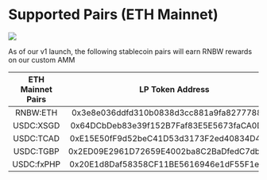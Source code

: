 # Supported Pairs (ETH Mainnet)

![](../../.gitbook/assets/HaloDao\_Illustration\_Exchange-2.png)

As of our v1 launch, the following stablecoin pairs will earn RNBW rewards on our custom AMM



| ETH Mainnet Pairs |              LP Token Address              |
| :---------------: | :----------------------------------------: |
|      RNBW:ETH     | 0x3e8e036ddfd310b0838d3cc881a9fa827778845d |
|     USDC:XSGD     | 0x64DCbDeb83e39f152B7Faf83E5E5673faCA0D42A |
|     USDC:TCAD     | 0xE15E50fF9d52beC41D53d3173F2ed40834D455f4 |
|     USDC:TGBP     | 0x2ED09E2961D72659E4002ba8C2BaDfedC7db19B7 |
|     USDC:fxPHP    | 0x20E1d8Daf58358CF11BE5616946e1dF55F1eF8B0 |

